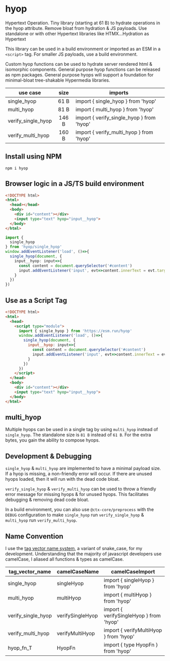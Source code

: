 # hyop

Hypertext Operation. Tiny library (starting at 61 B) to hydrate operations in the hyop attribute. Remove bloat from hydration & JS payloads. Use standalone or with other Hypertext libraries like HTMX...Hydration as Hypertext

This library can be used in a build environment or imported as an ESM in a `<script>` tag. For smaller JS payloads, use a build environment.

Custom hyop functions can be used to hydrate server rendered html & isomorphic components. General purpose hyop functions can be released as npm packages. General purpose hyops will support a foundation for minimal-bloat tree-shakable Hypermedia libraries.

| use case           | size  | imports                                   |
|--------------------|:-----:|-------------------------------------------|
| single_hyop        | 61 B  | import { single_hyop } from 'hyop'        |
| multi_hyop         | 81 B  | import { multi_hyop } from 'hyop'         |
| verify_single_hyop | 146 B | import { verify_single_hyop } from 'hyop' |
| verify_multi_hyop  | 160 B | import { verify_multi_hyop } from 'hyop'  |

## Install using NPM

```
npm i hyop
```

## Browser logic in a JS/TS build environment

[//]: @formatter:off
```html
<!DOCTYPE html>
<html>
  <head></head>
  <body>
    <div id="content"></div>
    <input type="text" hyop="input__hyop">
  </body>
</html>
```
[//]: @formatter:on

[//]: @formatter:off
```ts
import {
  single_hyop
} from 'hyop/single_hyop'
window.addEventListener('load', ()=>{
  single_hyop(document, {
    input__hyop: input=>{
      const content = document.querySelector('#content')
      input.addEventListener('input', evt=>content.innerText = evt.target.value ?? '')
    }
  })
})
```
[//]: @formatter:on

## Use as a Script Tag

[//]: @formatter:off
```html
<!DOCTYPE html>
<html>
  <head>
    <script type="module">
      import { single_hyop } from 'https://esm.run/hyop'
      window.addEventListener('load', ()=>{
        single_hyop(document, {
          input__hyop: input=>{
            const content = document.querySelector('#content')
            input.addEventListener('input', evt=>content.innerText = evt.target.value ?? '')
          }
        })
      })
    </script>
  </head>
  <body>
    <div id="content"></div>
    <input type="text" hyop="input__hyop">
  </body>
</html>
```
[//]: @formatter:on

## multi_hyop

Multiple hyops can be used in a single tag by using `multi_hyop` instead of `single_hyop`. The standalone size is `81 B` instead of `61 B`. For the extra bytes, you gain the ability to compose hyops.

## Development & Debugging

`single_hyop` & `multi_hyop` are implemented to have a minimal payload size. If a hyop is missing, a non-friendly error will occur. If there are unused hyops loaded, then it will run with the dead code bloat.

`verify_single_hyop` & `verify_multi_hyop` can be used to throw a friendly error message for missing hyops & for unused hyops. This facilitates debugging & removing dead code bloat.

In a build environment, you can also use `@ctx-core/preprocess` with the `DEBUG` configuration to make `single_hyop` run `verify_single_hyop` & `multi_hyop` run `verify_multi_hyop`.

## Name Convention

I use the [tag vector name system](https://briantakita.me/posts/tag-vector-0-introduction), a variant of snake_case, for my development. Understanding that the majority of javascript developers use camelCase, I aliased all functions & types as camelCase.

| tag_vector_name    | camelCaseName    | camelCaseImport                         |
|--------------------|------------------|-----------------------------------------|
| single_hyop        | singleHyop       | import { singleHyop } from 'hyop'       |
| multi_hyop         | multiHyop        | import { multiHyop } from 'hyop'        |
| verify_single_hyop | verifySingleHyop | import { verifySingleHyop } from 'hyop' |
| verify_multi_hyop  | verifyMultiHyop  | import { verifyMultiHyop } from 'hyop'  |
| hyop_fn_T          | HyopFn           | import { type HyopFn } from 'hyop'      |
